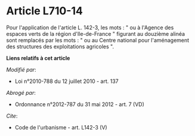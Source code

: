 # Article L710-14

Pour l'application de l'article L. 142-3, les mots : " ou à l'Agence des espaces verts de la région d'Ile-de-France "
figurant au douzième alinéa sont remplacés par les mots : " ou au Centre national pour l'aménagement des structures des
exploitations agricoles ".

**Liens relatifs à cet article**

_Modifié par_:

  - Loi n°2010-788 du 12 juillet 2010 - art. 137

_Abrogé par_:

  - Ordonnance n°2012-787 du 31 mai 2012 - art. 7 (VD)

_Cite_:

  - Code de l'urbanisme - art. L142-3 (V)
